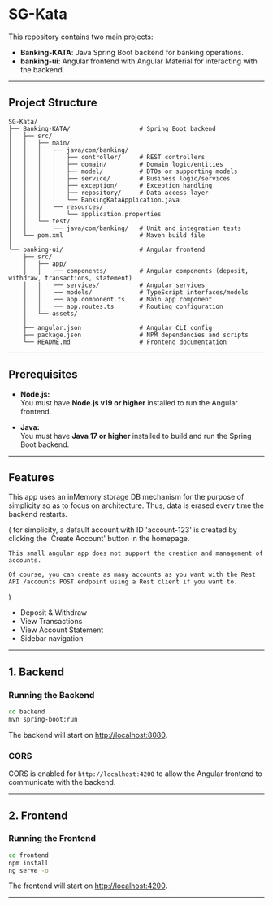 # SG-Kata

This repository contains two main projects:

- **Banking-KATA**: Java Spring Boot backend for banking operations.
- **banking-ui**: Angular frontend with Angular Material for interacting with the backend.

---

## Project Structure

```
SG-Kata/
├── Banking-KATA/                   # Spring Boot backend
│   ├── src/
│   │   ├── main/
│   │   │   ├── java/com/banking/
│   │   │   │   ├── controller/     # REST controllers
│   │   │   │   ├── domain/         # Domain logic/entities
│   │   │   │   ├── model/          # DTOs or supporting models
│   │   │   │   ├── service/        # Business logic/services
│   │   │   │   ├── exception/      # Exception handling
│   │   │   │   ├── repository/     # Data access layer
│   │   │   │   └── BankingKataApplication.java
│   │   │   └── resources/
│   │   │       └── application.properties
│   │   └── test/
│   │       └── java/com/banking/   # Unit and integration tests
│   └── pom.xml                     # Maven build file
│
└── banking-ui/                     # Angular frontend
    ├── src/
    │   ├── app/
    │   │   ├── components/         # Angular components (deposit, withdraw, transactions, statement)
    │   │   ├── services/           # Angular services 
    │   │   ├── models/             # TypeScript interfaces/models
    │   │   ├── app.component.ts    # Main app component
    │   │   └── app.routes.ts       # Routing configuration
    │   └── assets/
    │
    ├── angular.json                # Angular CLI config
    ├── package.json                # NPM dependencies and scripts
    └── README.md                   # Frontend documentation
```

---

## Prerequisites

- **Node.js:**  
  You must have **Node.js v19 or higher** installed to run the Angular frontend.

- **Java:**  
  You must have **Java 17 or higher** installed to build and run the Spring Boot backend.

---


## Features

This app uses an inMemory storage DB mechanism for the purpose of simplicity so as to focus on architecture.
Thus, data is erased every time the backend restarts.

  ( 
    for simplicity, a default account with ID 'account-123' is created by clicking the 'Create Account' button in the homepage.

    This small angular app does not support the creation and management of accounts.

    Of course, you can create as many accounts as you want with the Rest API /accounts POST endpoint using a Rest client if you want to.
  )
- Deposit & Withdraw
- View Transactions
- View Account Statement
- Sidebar navigation

---

## 1. Backend

### Running the Backend

```sh
cd backend
mvn spring-boot:run
```

The backend will start on [http://localhost:8080](http://localhost:8080).

### CORS

CORS is enabled for `http://localhost:4200` to allow the Angular frontend to communicate with the backend.

---

## 2. Frontend

### Running the Frontend

```sh
cd frontend
npm install
ng serve -o
```

The frontend will start on [http://localhost:4200](http://localhost:4200).

---

